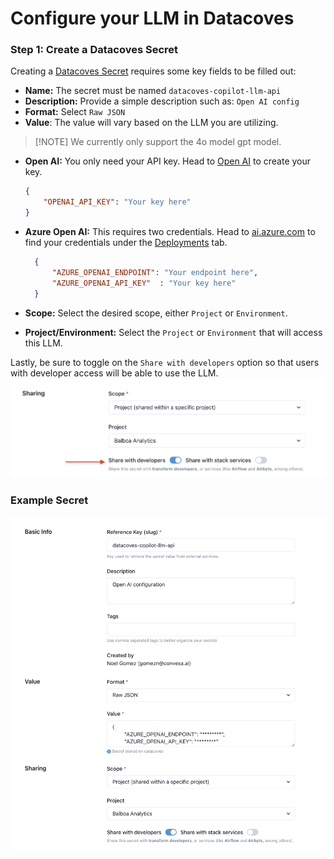 # Configure your LLM in Datacoves

### Step 1: Create a Datacoves Secret

Creating a [Datacoves Secret](/how-tos/datacoves/how_to_secrets.md) requires some key fields to be filled out: 

- **Name:** The secret must be named `datacoves-copilot-llm-api`
- **Description:** Provide a simple description such as: `Open AI config`
- **Format:** Select `Raw JSON`  
- **Value**: The value will vary based on the LLM you are utilizing.

>[!NOTE] We currently only support the 4o model gpt model.

  - **Open AI:** You only need your API key. Head to [Open AI](https://platform.openai.com/api-keys) to create your key. 
    ```json
    {
        "OPENAI_API_KEY": "Your key here"
    }
    ``` 
  - **Azure Open AI:** This requires two credentials. Head to [ai.azure.com](https://ai.azure.com) to find your credentials under the [Deployments](https://learn.microsoft.com/en-us/azure/ai-services/openai/how-to/working-with-models?tabs=powershell#model-deployment-upgrade-configuration) tab. 

    ```json
      {
          "AZURE_OPENAI_ENDPOINT": "Your endpoint here",
          "AZURE_OPENAI_API_KEY"  : "Your key here"
      }
    ```

- **Scope:** Select the desired scope, either `Project` or `Environment`. 
- **Project/Environment:** Select the `Project` or `Environment` that will access this LLM.

Lastly, be sure to toggle on the `Share with developers` option so that users with developer access will be able to use the LLM.
![Share with Devs](assets/llm_share_with_devs.png)

### Example Secret

![Example ](assets/llm_example.png)


